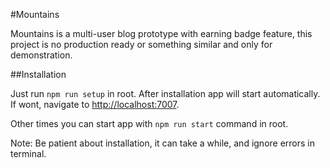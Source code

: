 #Mountains

Mountains is a multi-user blog prototype with earning badge feature, this project is no production ready or something similar and only for demonstration.

##Installation

Just run `npm run setup` in root. After installation app will start automatically. If wont, navigate to <a href="http://localhost:7007">http://localhost:7007</a>.

Other times you can start app with `npm run start` command in root.

Note: Be patient about installation, it can take a while, and ignore errors in terminal.